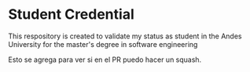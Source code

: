 # Student Credential
This respository is created to validate my status as student in the Andes University for the master's degree in software engineering

Esto se agrega para ver si en el PR puedo hacer un squash.
